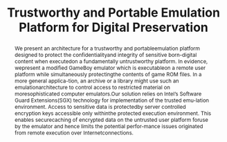 ---
abstract: We present an architecture for a trustworthy and portableemulation platform
  designed to protect the confidentialityand integrity of sensitive born-digital content
  when executedon a fundamentally untrustworthy platform. In evidence, wepresent a
  modified GameBoy emulator which is executableon a remote user platform while simultaneously
  protectingthe contents of game ROM files. In a more general applica-tion, an archive
  or a library might use such an emulationarchitecture to control access to restricted
  material on moresophisticated computer emulators.Our solution relies on Intel’s
  Software Guard Extensions(SGX) technology for implementation of the trusted emu-lation
  environment. Access to sensitive data is protectedby server controlled encryption
  keys accessible only withinthe protected execution environment. This enables securecaching
  of encrypted data on the untrusted user platform foruse by the emulator and hence
  limits the potential perfor-mance issues originated from remote execution over Internetconnections.
creators:
- Myers, Steven
- Brown, Geoffrey
- Tarkhani, Zahra
date: null
document_url: https://services.phaidra.univie.ac.at/api/object/o:931066/download
grand_parent: iPRES
institutions: []
keywords:
- kyoto
landing_page_url: https://phaidra.univie.ac.at/o:931066
language: eng
layout: publication
license: CC BY-SA 4.0 International
notes_url: null
parent: iPRES 2017
presentation_url: null
size: 379441
source_name: iPRES
title: Trustworthy and Portable Emulation Platform for Digital Preservation
type: paper
year: 2017
---